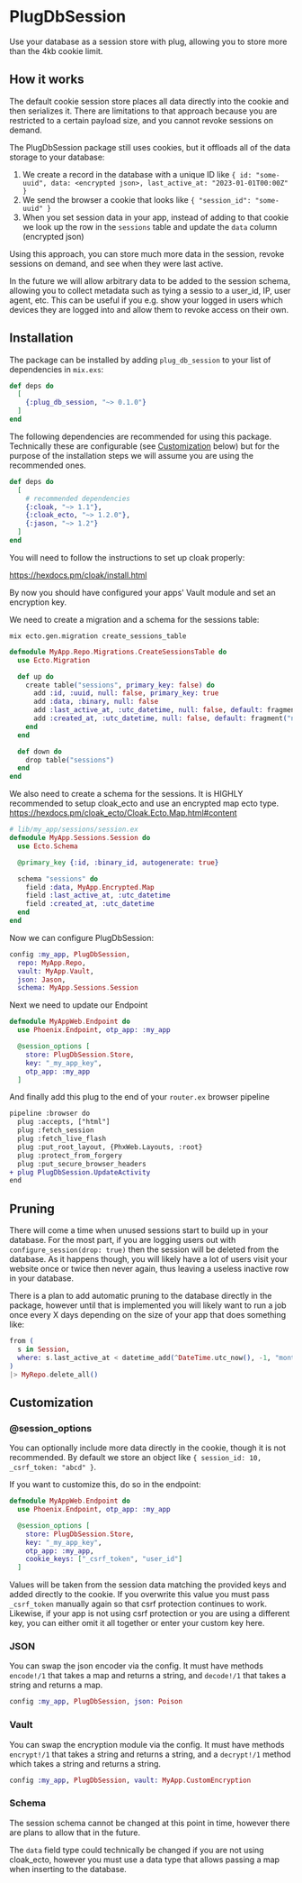 # PlugDbSession

Use your database as a session store with plug, allowing you to store more than the 4kb cookie limit.

## How it works

The default cookie session store places all data directly into the cookie and then serializes it. There are limitations to that approach because you are restricted to a certain payload size, and you cannot revoke sessions on demand.

The PlugDbSession package still uses cookies, but it offloads all of the data storage to your database:

1. We create a record in the database with a unique ID like `{ id: "some-uuid", data: <encrypted json>, last_active_at: "2023-01-01T00:00Z" }`
2. We send the browser a cookie that looks like `{ "session_id": "some-uuid" }`
3. When you set session data in your app, instead of adding to that cookie we look up the row in the  `sessions` table and update the `data` column (encrypted json)

Using this approach, you can store much more data in the session, revoke sessions on demand, and see when they were last active.

In the future we will allow arbitrary data to be added to the session schema, allowing you to collect metadata such as tying a sessio to a user_id, IP, user agent, etc. This can be useful if you e.g. show your logged in users which devices they are logged into and allow them to revoke access on their own.

## Installation

The package can be installed by adding `plug_db_session` to your list of dependencies in `mix.exs`:

```elixir
def deps do
  [
    {:plug_db_session, "~> 0.1.0"}    
  ]
end
```

The following dependencies are recommended for using this package. Technically these are configurable (see [Customization](#customization) below) but for the purpose of the installation steps we will assume you are using the recommended ones.

```elixir
def deps do
  [    
    # recommended dependencies
    {:cloak, "~> 1.1"},
    {:cloak_ecto, "~> 1.2.0"},
    {:jason, "~> 1.2"}
  ]
end
```

You will need to follow the instructions to set up cloak properly: 

https://hexdocs.pm/cloak/install.html

By now you should have configured your apps' Vault module and set an encryption key.

We need to create a migration and a schema for the sessions table:

```
mix ecto.gen.migration create_sessions_table
```

```elixir
defmodule MyApp.Repo.Migrations.CreateSessionsTable do
  use Ecto.Migration

  def up do
    create table("sessions", primary_key: false) do
      add :id, :uuid, null: false, primary_key: true
      add :data, :binary, null: false
      add :last_active_at, :utc_datetime, null: false, default: fragment("now()")
      add :created_at, :utc_datetime, null: false, default: fragment("now()")
    end
  end

  def down do
    drop table("sessions")
  end
end
```

We also need to create a schema for the sessions. It is HIGHLY recommended to setup cloak_ecto and use an encrypted map ecto type. https://hexdocs.pm/cloak_ecto/Cloak.Ecto.Map.html#content

```elixir
# lib/my_app/sessions/session.ex
defmodule MyApp.Sessions.Session do
  use Ecto.Schema

  @primary_key {:id, :binary_id, autogenerate: true}

  schema "sessions" do
    field :data, MyApp.Encrypted.Map
    field :last_active_at, :utc_datetime
    field :created_at, :utc_datetime
  end
end
```

Now we can configure PlugDbSession:

```elixir
config :my_app, PlugDbSession,
  repo: MyApp.Repo,
  vault: MyApp.Vault,
  json: Jason,
  schema: MyApp.Sessions.Session
```

Next we need to update our Endpoint

```elixir
defmodule MyAppWeb.Endpoint do
  use Phoenix.Endpoint, otp_app: :my_app

  @session_options [
    store: PlugDbSession.Store,
    key: "_my_app_key",
    otp_app: :my_app
  ]
```

And finally add this plug to the end of your `router.ex` browser pipeline

```diff
pipeline :browser do
  plug :accepts, ["html"]
  plug :fetch_session
  plug :fetch_live_flash
  plug :put_root_layout, {PhxWeb.Layouts, :root}
  plug :protect_from_forgery
  plug :put_secure_browser_headers
+ plug PlugDbSession.UpdateActivity
end
```

## Pruning

There will come a time when unused sessions start to build up in your database. For the most part, if you are logging users out with `configure_session(drop: true)` then the session will be deleted from the database. As it happens though, you will likely have a lot of users visit your website once or twice then never again, thus leaving a useless inactive row in your database.

There is a plan to add automatic pruning to the database directly in the package, however until that is implemented you will likely want to run a job once every X days depending on the size of your app that does something like:

```elixir
from (
  s in Session,
  where: s.last_active_at < datetime_add(^DateTime.utc_now(), -1, "month")
)
|> MyRepo.delete_all()
```

## Customization

### @session_options

You can optionally include more data directly in the cookie, though it is not recommended. By default we store an object like `{ session_id: 10, _csrf_token: "abcd" }`.

If you want to customize this, do so in the endpoint:

```elixir
defmodule MyAppWeb.Endpoint do
  use Phoenix.Endpoint, otp_app: :my_app

  @session_options [
    store: PlugDbSession.Store,
    key: "_my_app_key",
    otp_app: :my_app,
    cookie_keys: ["_csrf_token", "user_id"]
  ]
```

Values will be taken from the session data matching the provided keys and added directly to the cookie. If you overwrite this value you must pass `_csrf_token` manually again so that csrf protection continues to work. Likewise, if your app is not using csrf protection or you are using a different key, you can either omit it all together or enter your custom key here.

### JSON

You can swap the json encoder via the config. It must have methods `encode!/1` that takes a map and returns a string, and `decode!/1` that takes a string and returns a map.

```elixir
config :my_app, PlugDbSession, json: Poison
```

### Vault

You can swap the encryption module via the config. It must have methods `encrypt!/1` that takes a string and returns a string, and a `decrypt!/1` method which takes a string and returns a string.

```elixir
config :my_app, PlugDbSession, vault: MyApp.CustomEncryption
```

### Schema

The session schema cannot be changed at this point in time, however there are plans to allow that in the future.

The `data` field type could technically be changed if you are not using cloak_ecto, however you must use a data type that allows passing a map when inserting to the database.

